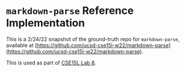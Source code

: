 # `markdown-parse` Reference Implementation

This is a 2/24/22 snapshot of the ground-truth repo for `markdown-parse`, available at [https://github.com/ucsd-cse15l-w22/markdown-parse](https://github.com/ucsd-cse15l-w22/markdown-parse).

This is used as part of [CSE15L Lab 8](https://ucsd-cse15l-w22.github.io/week/week8/).
